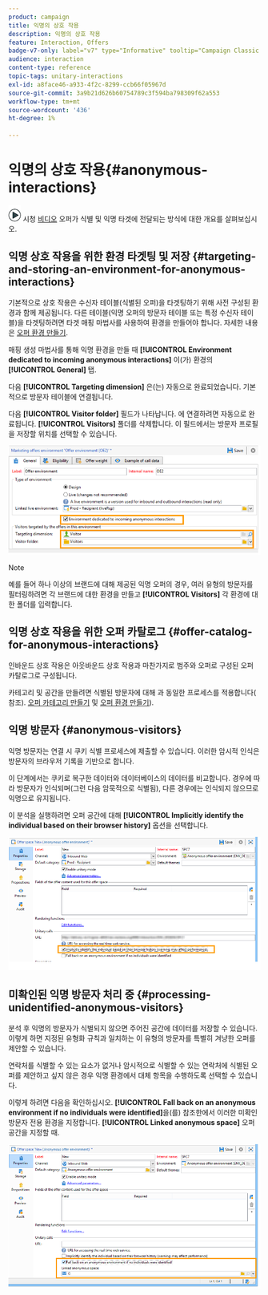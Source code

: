 ```yaml
---
product: campaign
title: 익명의 상호 작용
description: 익명의 상호 작용
feature: Interaction, Offers
badge-v7-only: label="v7" type="Informative" tooltip="Campaign Classic v7에만 적용됩니다."
audience: interaction
content-type: reference
topic-tags: unitary-interactions
exl-id: a8face46-a933-4f2c-8299-ccb66f05967d
source-git-commit: 3a9b21d626b60754789c3f594ba798309f62a553
workflow-type: tm+mt
source-wordcount: '436'
ht-degree: 1%

---
```


# 익명의 상호 작용{#anonymous-interactions}



![](assets/do-not-localize/how-to-video.png) 시청 [비디오](https://helpx.adobe.com/campaign/classic/how-to/indetified-and-anonymous-interaction-in-acv6.html?playlist=/ccx/v1/collection/product/campaign/classic/segment/digital-marketers/explevel/intermediate/applaunch/get-started/collection.ccx.js&amp;ref=helpx.adobe.com) 오퍼가 식별 및 익명 타겟에 전달되는 방식에 대한 개요를 살펴보십시오.

## 익명 상호 작용을 위한 환경 타겟팅 및 저장 {#targeting-and-storing-an-environment-for-anonymous-interactions}

기본적으로 상호 작용은 수신자 테이블(식별된 오퍼)을 타겟팅하기 위해 사전 구성된 환경과 함께 제공됩니다. 다른 테이블(익명 오퍼의 방문자 테이블 또는 특정 수신자 테이블)을 타겟팅하려면 타겟 매핑 마법사를 사용하여 환경을 만들어야 합니다. 자세한 내용은 [오퍼 환경 만들기](../../interaction/using/live-design-environments.md#creating-an-offer-environment).

매핑 생성 마법사를 통해 익명 환경을 만들 때 **[!UICONTROL Environment dedicated to incoming anonymous interactions]** 이(가) 환경의 **[!UICONTROL General]** 탭.

다음 **[!UICONTROL Targeting dimension]** 은(는) 자동으로 완료되었습니다. 기본적으로 방문자 테이블에 연결됩니다.

다음 **[!UICONTROL Visitor folder]** 필드가 나타납니다. 에 연결하려면 자동으로 완료됩니다. **[!UICONTROL Visitors]** 폴더를 삭제합니다. 이 필드에서는 방문자 프로필을 저장할 위치를 선택할 수 있습니다.

![](assets/anonymous_environment_option.png)

>[!NOTE]
>
>예를 들어 하나 이상의 브랜드에 대해 제공된 익명 오퍼의 경우, 여러 유형의 방문자를 필터링하려면 각 브랜드에 대한 환경을 만들고 **[!UICONTROL Visitors]** 각 환경에 대한 폴더를 입력합니다.

## 익명 상호 작용을 위한 오퍼 카탈로그 {#offer-catalog-for-anonymous-interactions}

인바운드 상호 작용은 아웃바운드 상호 작용과 마찬가지로 범주와 오퍼로 구성된 오퍼 카탈로그로 구성됩니다.

카테고리 및 공간을 만들려면 식별된 방문자에 대해 과 동일한 프로세스를 적용합니다( 참조). [오퍼 카테고리 만들기](../../interaction/using/creating-offer-categories.md) 및 [오퍼 환경 만들기](../../interaction/using/live-design-environments.md#creating-an-offer-environment)).

## 익명 방문자 {#anonymous-visitors}

익명 방문자는 연결 시 쿠키 식별 프로세스에 제출할 수 있습니다. 이러한 암시적 인식은 방문자의 브라우저 기록을 기반으로 합니다.

이 단계에서는 쿠키로 복구한 데이터와 데이터베이스의 데이터를 비교합니다. 경우에 따라 방문자가 인식되며(그런 다음 암묵적으로 식별됨), 다른 경우에는 인식되지 않으므로 익명으로 유지됩니다.

이 분석을 실행하려면 오퍼 공간에 대해 **[!UICONTROL Implicitly identify the individual based on their browser history]** 옵션을 선택합니다.

![](assets/identification_anonymous_visitors.png)

## 미확인된 익명 방문자 처리 중 {#processing-unidentified-anonymous-visitors}

분석 후 익명의 방문자가 식별되지 않으면 주어진 공간에 데이터를 저장할 수 있습니다. 이렇게 하면 지정된 유형화 규칙과 일치하는 이 유형의 방문자를 특별히 겨냥한 오퍼를 제안할 수 있습니다.

연락처를 식별할 수 있는 요소가 없거나 암시적으로 식별할 수 있는 연락처에 식별된 오퍼를 제안하고 싶지 않은 경우 익명 환경에서 대체 항목을 수행하도록 선택할 수 있습니다.

이렇게 하려면 다음을 확인하십시오. **[!UICONTROL Fall back on an anonymous environment if no individuals were identified]**&#x200B;을(를) 참조한에서 이러한 미확인 방문자 전용 환경을 지정합니다. **[!UICONTROL Linked anonymous space]** 오퍼 공간을 지정할 때.

![](assets/anonymous_to_anonymous_environment.png)
